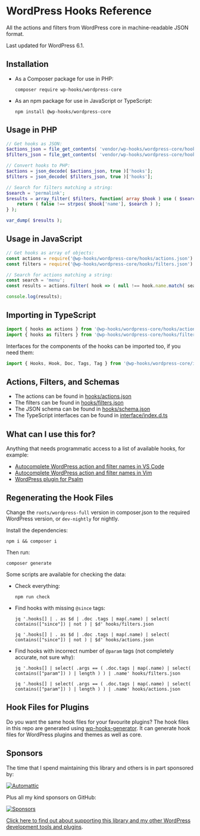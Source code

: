 # WordPress Hooks Reference

All the actions and filters from WordPress core in machine-readable JSON format.

Last updated for WordPress 6.1.

## Installation

* As a Composer package for use in PHP:
    ```shell
    composer require wp-hooks/wordpress-core
    ```
* As an npm package for use in JavaScript or TypeScript:
    ```shell
    npm install @wp-hooks/wordpress-core
    ```

## Usage in PHP

```php
// Get hooks as JSON:
$actions_json = file_get_contents( 'vendor/wp-hooks/wordpress-core/hooks/actions.json' );
$filters_json = file_get_contents( 'vendor/wp-hooks/wordpress-core/hooks/filters.json' );

// Convert hooks to PHP:
$actions = json_decode( $actions_json, true )['hooks'];
$filters = json_decode( $filters_json, true )['hooks'];

// Search for filters matching a string:
$search = 'permalink';
$results = array_filter( $filters, function( array $hook ) use ( $search ) {
    return ( false !== strpos( $hook['name'], $search ) );
} );

var_dump( $results );
```

## Usage in JavaScript

```js
// Get hooks as array of objects:
const actions = require('@wp-hooks/wordpress-core/hooks/actions.json').hooks;
const filters = require('@wp-hooks/wordpress-core/hooks/filters.json').hooks;

// Search for actions matching a string:
const search = 'menu';
const results = actions.filter( hook => ( null !== hook.name.match( search ) ) );

console.log(results);
```

## Importing in TypeScript

```typescript
import { hooks as actions } from '@wp-hooks/wordpress-core/hooks/actions.json';
import { hooks as filters } from '@wp-hooks/wordpress-core/hooks/filters.json';
```

Interfaces for the components of the hooks can be imported too, if you need them:

```typescript
import { Hooks, Hook, Doc, Tags, Tag } from '@wp-hooks/wordpress-core/interface';
```

## Actions, Filters, and Schemas

* The actions can be found in [hooks/actions.json](hooks/actions.json)
* The filters can be found in [hooks/filters.json](hooks/filters.json)
* The JSON schema can be found in [hooks/schema.json](hooks/schema.json)
* The TypeScript interfaces can be found in [interface/index.d.ts](interface/index.d.ts)

## What can I use this for?

Anything that needs programmatic access to a list of available hooks, for example:

* [Autocomplete WordPress action and filter names in VS Code](https://github.com/johnbillion/vscode-wordpress-hooks)
* [Autocomplete WordPress action and filter names in Vim](https://github.com/Mte90/deoplete-wp-hooks)
* [WordPress plugin for Psalm](https://github.com/humanmade/psalm-plugin-wordpress)

## Regenerating the Hook Files

Change the `roots/wordpress-full` version in composer.json to the required WordPress version, or `dev-nightly` for nightly.

Install the dependencies:

```shell
npm i && composer i
```

Then run:

```shell
composer generate
```

Some scripts are available for checking the data:

* Check everything:
  ```shell
  npm run check
  ```
* Find hooks with missing `@since` tags:
  ```shell
  jq '.hooks[] | . as $d | .doc .tags | map(.name) | select( contains(["since"]) | not ) | $d' hooks/filters.json
  ```
  ```shell
  jq '.hooks[] | . as $d | .doc .tags | map(.name) | select( contains(["since"]) | not ) | $d' hooks/actions.json
  ```
* Find hooks with incorrect number of `@param` tags (not completely accurate, not sure why):
  ```shell
  jq '.hooks[] | select( .args == ( .doc.tags | map(.name) | select( contains(["param"]) ) | length ) ) | .name' hooks/filters.json
  ```
  ```shell
  jq '.hooks[] | select( .args == ( .doc.tags | map(.name) | select( contains(["param"]) ) | length ) ) | .name' hooks/actions.json
  ```

## Hook Files for Plugins

Do you want the same hook files for your favourite plugins? The hook files in this repo are generated using [wp-hooks-generator](https://github.com/wp-hooks/generator). It can generate hook files for WordPress plugins and themes as well as core.

## Sponsors

The time that I spend maintaining this library and others is in part sponsored by:

[![Automattic](assets/gh/automattic.png)](https://automattic.com)

Plus all my kind sponsors on GitHub:

[![Sponsors](assets/gh/everyone.png)](https://github.com/sponsors/johnbillion)

[Click here to find out about supporting this library and my other WordPress development tools and plugins](https://github.com/sponsors/johnbillion).
